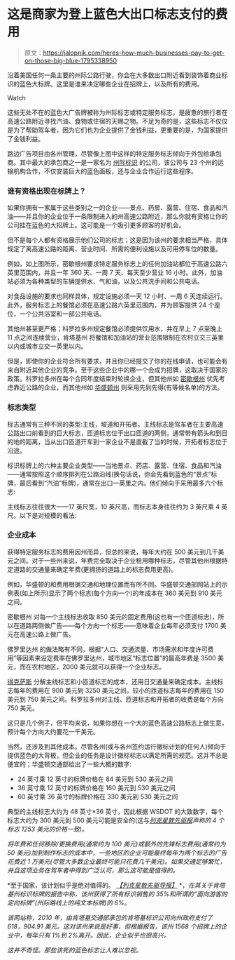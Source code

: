 # 这是商家为登上蓝色大出口标志支付的费用

> 原文：<https://jalopnik.com/heres-how-much-businesses-pay-to-get-on-those-big-blue-1795338950>

沿着美国任何一条主要的州际公路行驶，你会在大多数出口附近看到装饰着商业标识的蓝色大标牌。这里是谁来决定哪些企业在招牌上，以及所有的费用。

Watch

这些无处不在的蓝色大广告牌被称为州际标志或特定服务标志，是疲惫的旅行者在高速公路附近寻找汽油、食物或住宿的天赐之物。不足为奇的是，这些标志不仅仅是为了帮助驾车者，因为它们也为企业提供了金钱利益，更重要的是，为国家提供了金钱利益。

路边广告项目由各州管理，尽管像上图中这样的特定服务标志倾向于外包给承包商。其中最大的承包商之一是一家名为 [州际标识](http://www.interstatelogos.com/main/#) 的公司，该公司与 23 个州的运输机构合作，不仅安装巨大的蓝色面板，还与企业合作运行这些程序。

### 谁有资格出现在标牌上？

如果你拥有一家属于这些类别之一的企业——景点、药房、露营、住宿、食品和汽油——并且你的企业位于一条限制进入的州高速公路附近，那么你就有资格让你的公司挂在蓝色的大招牌上。这可能是一个吸引更多顾客的好机会。

但不是每个人都有资格展示他们公司的标志；这是因为该州的要求相当严格，具体规定了离高速公路的距离、营业时间、所需的便利设施以及可用停车位的数量。

例如，如上图所示，密歇根州要求特定服务标志上的任何加油站都位于高速公路六英里范围内，并且一年 360 天、一周 7 天、每天至少营业 16 小时。此外，加油站必须为各种类型的车辆提供水、气和油，以及公共洗手间和公共电话。

对食品设施的要求也同样具体，规定设施必须一天 12 小时、一周 6 天连续运行。此外，服务标志上的餐馆必须在高速公路六英里范围内，并为顾客提供 24 个座位，一个公共浴室和一部公共电话。

其他州甚至更严格；科罗拉多州规定餐馆必须提供饮用水，并在早上 7 点至晚上 11 点之间连续营业，肯塔基州 将餐馆和加油站的营业范围限制在农村立交三英里以内或城市立交一英里以内。

但是，即使你的企业符合所有要求，并且你已经提交了你的在线申请，也可能会有来自附近其他企业的竞争。至于这些企业中的哪一个会成为招牌，这取决于国家的政策。科罗拉多州在每个合同年度结束时轮换企业，但其他州如 [密歇根州](http://mdotcf.state.mi.us/public/tands/Details_Web/mdot_signing_logoweb.pdf) 优先考虑靠近公路的企业，而其他州如 [华盛顿州](https://www.wsdot.wa.gov/Operations/Traffic/Signs/faq.htm) 则采用先到先得(有等候名单)的方法。

### **标志类型**

标志通常有三种不同的类型:主线，坡道和开拓者。主线标志是驾车者在主要高速公路出口前看到的巨大标志，匝道标志位于出口匝道的两侧，通常带有箭头和到目的地的距离，当从出口匝道开车到一家企业不是直截了当的时候，开拓者标志位于沿途。

标识标牌上的六种主要企业类型——当地景点、药店、露营、住宿、食品和汽油——通常按照这个顺序排列在公路沿线(换句话说，你会先看到蓝色的“景点”标牌，最后看到“汽油”标牌)，通常在出口一英里之内。他们倾向于采用最多六个标志:

主线标志往往很大——17 英尺宽，10 英尺高，而标志本身往往约为 3 英尺乘 4 英尺。以下是对规模的看法:

### **企业成本**

获得特定服务标志的费用因州而异，但总的来说，每年大约在 500 美元到几千美元之间。对于一些州来说，年费完全取决于企业租用哪种标志，尽管其他州根据特定道路的交通量来确定年费(更拥挤的道路上的标志费用更高)。

例如，华盛顿的和费用根据交通和地理位置而有所不同。华盛顿交通部网站上的示例表(如上所示)显示了两个标志(每个方向一个)的年成本在 360 美元到 910 美元之间。

密歇根州 对每一个主线标志收取 850 美元的固定费用(这也有一个匝道标志)，所以在道路两侧做广告——每个方向一个标志——意味着企业每年必须支付 1700 美元在高速公路上做广告。

佛罗里达州 的做法略有不同，根据“人口、交通流量、市场需求和年度许可费用”等因素来设定费率在佛罗里达州，城市地区“标志位置”的最高年费是 3500 美元，而在农村地区，2000 美元就可以获得一个企业标志。

[得克萨斯](http://www.lone-starlogos.com/?logos) 分解主线标志和小匝道标志的成本，还用日交通量来确定成本。主线标志每年的费用在 900 美元到 3250 美元之间，较小的匝道标志每年的费用在 150 美元到 750 美元之间。科罗拉多州对主线、匝道标志和开拓者的收费是每个方向 750 美元。

这只是几个例子，但平均来说，如果你想在一个大的蓝色高速公路标志上做生意，预计每个方向大约要花一千美元。

当然，还涉及到其他成本。尽管各州(或与各州签约运行徽标计划的任何人)倾向于提供蓝色的大背板，但企业的任务是设计徽标标志以满足所需的规范。这并不总是便宜的；华盛顿交通部给出了一些大概的数字:

*   24 英寸乘 12 英寸的标牌价格在 84 美元到 530 美元之间
*   36 英寸乘 12 英寸的标牌价格在 160 美元到 530 美元之间
*   60 英寸乘 36 英寸的标牌价格在 330 美元到 530 美元之间

典型的主线标志大约为 48 英寸×36 英寸，因此根据 WSDOT 的大致数字，每个标志大约为 300 美元到 500 美元可能是安全的(这与[*列克星敦先驱报*](http://www.kentucky.com/news/business/article44124261.html)*声称的 4 个标志 1253 美元的价格一致)。*

*将年费和任何移除/更换费用(通常约为 100 美元)或额外的先锋标志费用(通常约为 50 美元)加到制作标志的成本中，一些地区的企业可能最终每年为两个标志的广告花费近 1 万美元(尽管大多数企业最终可能只花费几千美元)。如果交通足够繁忙，并且这项业务在驾车者中得到广泛认可，那么这可能是值得的。*

*至于国家，该计划似乎是绝对值得的。 [*【列克星敦先驱导报】*](http://www.kentucky.com/news/business/article44124261.html) *，*在其关于肯塔基州标识标牌的报告中称，该州获得了所有标识销售的 35%和所谓的“面向游客的定向标牌”(州际路线上的纯文本标牌)的 6%。*

*该网站称，2010 年，由肯塔基交通部承包的肯塔基标识公司向州政府支付了 618，904.91 美元。这对该州来说是好事，但根据报告，该州 1568 个招牌上的企业中，每年只有 1%到 2%离开。因此，企业似乎也很高兴。*

*这并不奇怪。那些该死的蓝色标志让人难以忽视。*
